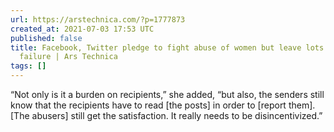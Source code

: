 ```yaml
---
url: https://arstechnica.com/?p=1777873
created_at: 2021-07-03 17:53 UTC
published: false
title: Facebook, Twitter pledge to fight abuse of women but leave lots of room for
  failure | Ars Technica
tags: []
---
```


“Not only is it a burden on recipients,” she added, “but also, the senders still know that the recipients have to read [the posts] in order to [report them]. [The abusers] still get the satisfaction. It really needs to be disincentivized.”
